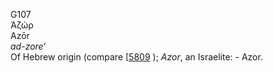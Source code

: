 <body>
  <p>G107<br>  Ἀζώρ  <br> Azōr  <br><i>ad-zore‘ </i><br>Of Hebrew origin (compare [<a href="h5809.htm">5809</a> ); <i>Azor</i>, an Israelite: - Azor.<br></p>
 </body>